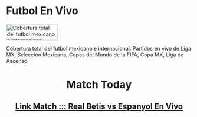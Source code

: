 # Futbol En Vivo

<img src="https://www.futbolenvivo.co/wp-content/uploads/2015/09/Futbolenvivo-portada.jpg" alt="Cobertura total del futbol mexicano e internacional. Partidos en vivo de Liga MX, Selección Mexicana, Copas del Mundo de la FIFA, Copa MX, Liga de Ascenso." style="width:140px;height:44px;">


Cobertura total del futbol mexicano e internacional. Partidos en vivo de Liga MX, Selección Mexicana, Copas del Mundo de la FIFA, Copa MX, Liga de Ascenso.

<center>
  
  <h1>Match Today</h1>


  <h2> <a href="/futbol-en-vivo/Real-Betis-vs-Espanyol-En-Vivo.html">Link Match ::: Real Betis vs Espanyol En Vivo</a></h2>
  
  
  </center>

